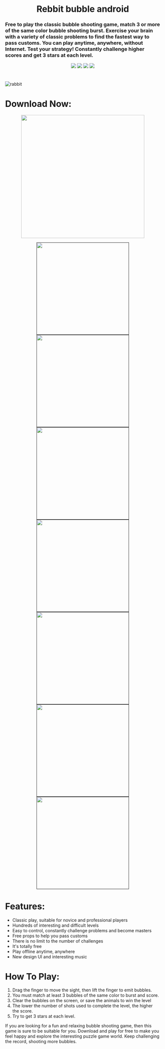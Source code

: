 <p align="center">
  <h1 align="center">Rebbit bubble android</h1>
  
  <h3>Free to play the classic bubble shooting game, match 3 or more of the same color bubble shooting burst. Exercise your brain with a variety of classic problems to find the fastest way to pass customs. You can play anytime, anywhere, without Internet. Test your strategy! Constantly challenge higher scores and get 3 stars at each level.</h3>


   
<div align="center">

<a href="https://t.me/banrossyn" target="_blank"><img src="https://img.shields.io/badge/Telegram-%40banrossyn-28a8ea"></a>
<a href="https://wa.me/+919694260426/" target="_blank"><img src="https://img.shields.io/badge/whatsapp-%40+919694260426-28a8ea"></a>
<a href="https://www.linkedin.com/in/banrossyn/" target="_blank"><img src="https://img.shields.io/badge/LinkedIn-banrossyn-informational"></a>
<a href="mailto:banrossyn@gmail.com"><img src="https://img.shields.io/badge/Email-banrossyn%40gmail.com-blue"></a>

</div>

# 

![rabbit](https://user-images.githubusercontent.com/97843190/188549028-c12a0eb4-5f8e-471a-a6c3-3528e668ad04.PNG)


 # Download Now:
<p align="center">
    <a href="https://play.google.com/store/apps/details?id=com.fgsystem.Rebbit">
      <img src="https://user-images.githubusercontent.com/97843190/183300573-ac4dd10f-b7e2-476d-a36d-7dd12ff497c7.png"  width="400"/>
    </a>
  </p>


<p align="center">
    <a href="">
      <img src="https://user-images.githubusercontent.com/97843190/188548662-46ca8cf0-2876-441d-ae28-d47bb052e499.jpg" width="300"/>
    </a>
    <a href="">
      <img src="https://user-images.githubusercontent.com/97843190/188548592-ed91f1b2-7c4b-42a5-bebe-8b21ee063fc8.jpg" width="300"/>
    </a>
    <a href="">
      <img src="https://user-images.githubusercontent.com/97843190/188548632-d63a1f30-6a2e-4713-b50e-b49a1a1204a9.jpg" width="300"/>
    </a>
    <a href="">
      <img src="https://user-images.githubusercontent.com/97843190/188548639-f6bec76f-6faf-4c4b-95b4-39f92fde9173.jpg" width="300"/>
    </a>
      <a href="">
      <img src="https://user-images.githubusercontent.com/97843190/188548647-355dcdf9-f161-407d-8498-920ecfc75b70.jpg" width="300"/>
    </a>
      <a href="">
      <img src="https://user-images.githubusercontent.com/97843190/188548651-eaefa67e-0037-4438-bcbd-1992a1ef9080.jpg" width="300"/>
    </a>
      <a href="">
      <img src="https://user-images.githubusercontent.com/97843190/188548655-fc0d6428-bf74-407c-b074-140c1d693cbc.jpg" width="300"/>
    </a>
  </p>




# Features:
- Classic play, suitable for novice and professional players
- Hundreds of interesting and difficult levels
- Easy to control, constantly challenge problems and become masters
- Free props to help you pass customs
- There is no limit to the number of challenges
- It's totally free
- Play offline anytime, anywhere
- New design UI and interesting music

# How To Play:
1. Drag the finger to move the sight, then lift the finger to emit bubbles.
2. You must match at least 3 bubbles of the same color to burst and score.
3. Clear the bubbles on the screen, or save the animals to win the level
4. The lower the number of shots used to complete the level, the higher the score.
5. Try to get 3 stars at each level.

If you are looking for a fun and relaxing bubble shooting game, then this game is sure to be suitable for you. Download and play for free to make you feel happy and explore the interesting puzzle game world. Keep challenging the record, shooting more bubbles.
